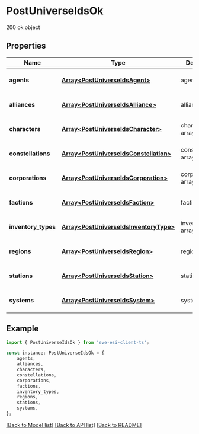 # PostUniverseIdsOk

200 ok object

## Properties

Name | Type | Description | Notes
------------ | ------------- | ------------- | -------------
**agents** | [**Array&lt;PostUniverseIdsAgent&gt;**](PostUniverseIdsAgent.md) | agents array | [optional] [default to undefined]
**alliances** | [**Array&lt;PostUniverseIdsAlliance&gt;**](PostUniverseIdsAlliance.md) | alliances array | [optional] [default to undefined]
**characters** | [**Array&lt;PostUniverseIdsCharacter&gt;**](PostUniverseIdsCharacter.md) | characters array | [optional] [default to undefined]
**constellations** | [**Array&lt;PostUniverseIdsConstellation&gt;**](PostUniverseIdsConstellation.md) | constellations array | [optional] [default to undefined]
**corporations** | [**Array&lt;PostUniverseIdsCorporation&gt;**](PostUniverseIdsCorporation.md) | corporations array | [optional] [default to undefined]
**factions** | [**Array&lt;PostUniverseIdsFaction&gt;**](PostUniverseIdsFaction.md) | factions array | [optional] [default to undefined]
**inventory_types** | [**Array&lt;PostUniverseIdsInventoryType&gt;**](PostUniverseIdsInventoryType.md) | inventory_types array | [optional] [default to undefined]
**regions** | [**Array&lt;PostUniverseIdsRegion&gt;**](PostUniverseIdsRegion.md) | regions array | [optional] [default to undefined]
**stations** | [**Array&lt;PostUniverseIdsStation&gt;**](PostUniverseIdsStation.md) | stations array | [optional] [default to undefined]
**systems** | [**Array&lt;PostUniverseIdsSystem&gt;**](PostUniverseIdsSystem.md) | systems array | [optional] [default to undefined]

## Example

```typescript
import { PostUniverseIdsOk } from 'eve-esi-client-ts';

const instance: PostUniverseIdsOk = {
    agents,
    alliances,
    characters,
    constellations,
    corporations,
    factions,
    inventory_types,
    regions,
    stations,
    systems,
};
```

[[Back to Model list]](../README.md#documentation-for-models) [[Back to API list]](../README.md#documentation-for-api-endpoints) [[Back to README]](../README.md)
